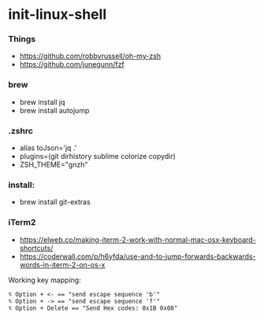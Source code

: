 # init-linux-shell

### Things
* https://github.com/robbyrussell/oh-my-zsh
* https://github.com/junegunn/fzf

### brew
* brew install jq
* brew install autojump



### .zshrc
* alias toJson='jq .'
* plugins=(git dirhistory sublime colorize copydir)
* ZSH_THEME="gnzh"

### install:
* brew install git-extras

### iTerm2

* https://elweb.co/making-iterm-2-work-with-normal-mac-osx-keyboard-shortcuts/
* https://coderwall.com/p/h6yfda/use-and-to-jump-forwards-backwards-words-in-iterm-2-on-os-x

Working key mapping: 
```
⌥ Option + <- == "send escape sequence 'b'"
⌥ Option + -> == "send escape sequence 'f'"
⌥ Option + Delete == "Send Hex codes: 0x1B 0x08"
```

